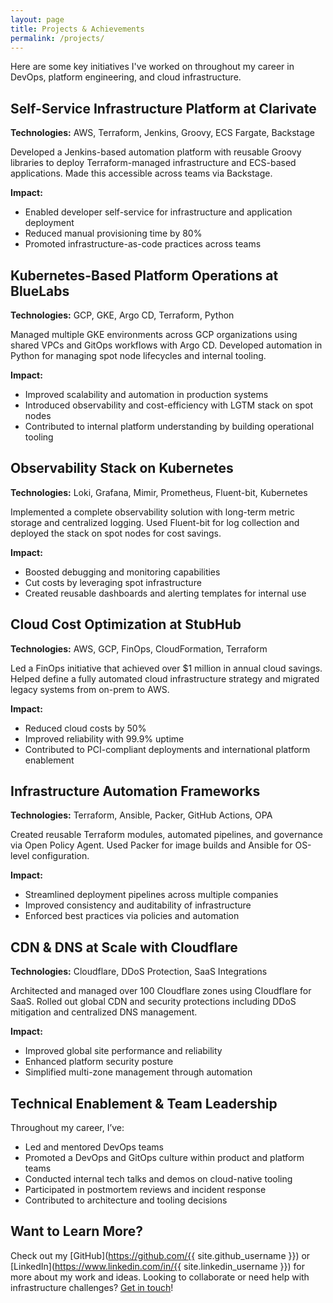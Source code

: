 ```yaml
---
layout: page
title: Projects & Achievements
permalink: /projects/
---
```


Here are some key initiatives I've worked on throughout my career in DevOps, platform engineering, and cloud infrastructure.

## Self-Service Infrastructure Platform at Clarivate

**Technologies:** AWS, Terraform, Jenkins, Groovy, ECS Fargate, Backstage

Developed a Jenkins-based automation platform with reusable Groovy libraries to deploy Terraform-managed infrastructure and ECS-based applications. Made this accessible across teams via Backstage.

**Impact:**
- Enabled developer self-service for infrastructure and application deployment
- Reduced manual provisioning time by 80%
- Promoted infrastructure-as-code practices across teams

## Kubernetes-Based Platform Operations at BlueLabs

**Technologies:** GCP, GKE, Argo CD, Terraform, Python

Managed multiple GKE environments across GCP organizations using shared VPCs and GitOps workflows with Argo CD. Developed automation in Python for managing spot node lifecycles and internal tooling.

**Impact:**
- Improved scalability and automation in production systems
- Introduced observability and cost-efficiency with LGTM stack on spot nodes
- Contributed to internal platform understanding by building operational tooling

## Observability Stack on Kubernetes

**Technologies:** Loki, Grafana, Mimir, Prometheus, Fluent-bit, Kubernetes

Implemented a complete observability solution with long-term metric storage and centralized logging. Used Fluent-bit for log collection and deployed the stack on spot nodes for cost savings.

**Impact:**
- Boosted debugging and monitoring capabilities
- Cut costs by leveraging spot infrastructure
- Created reusable dashboards and alerting templates for internal use

## Cloud Cost Optimization at StubHub

**Technologies:** AWS, GCP, FinOps, CloudFormation, Terraform

Led a FinOps initiative that achieved over $1 million in annual cloud savings. Helped define a fully automated cloud infrastructure strategy and migrated legacy systems from on-prem to AWS.

**Impact:**
- Reduced cloud costs by 50%
- Improved reliability with 99.9% uptime
- Contributed to PCI-compliant deployments and international platform enablement

## Infrastructure Automation Frameworks

**Technologies:** Terraform, Ansible, Packer, GitHub Actions, OPA

Created reusable Terraform modules, automated pipelines, and governance via Open Policy Agent. Used Packer for image builds and Ansible for OS-level configuration.

**Impact:**
- Streamlined deployment pipelines across multiple companies
- Improved consistency and auditability of infrastructure
- Enforced best practices via policies and automation

## CDN & DNS at Scale with Cloudflare

**Technologies:** Cloudflare, DDoS Protection, SaaS Integrations

Architected and managed over 100 Cloudflare zones using Cloudflare for SaaS. Rolled out global CDN and security protections including DDoS mitigation and centralized DNS management.

**Impact:**
- Improved global site performance and reliability
- Enhanced platform security posture
- Simplified multi-zone management through automation

## Technical Enablement & Team Leadership

Throughout my career, I’ve:

- Led and mentored DevOps teams
- Promoted a DevOps and GitOps culture within product and platform teams
- Conducted internal tech talks and demos on cloud-native tooling
- Participated in postmortem reviews and incident response
- Contributed to architecture and tooling decisions

## Want to Learn More?

Check out my [GitHub](https://github.com/{{ site.github_username }}) or [LinkedIn](https://www.linkedin.com/in/{{ site.linkedin_username }}) for more about my work and ideas.
Looking to collaborate or need help with infrastructure challenges? [Get in touch](/contact/)!
